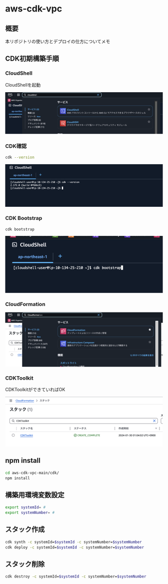 # aws-cdk-vpc

## 概要

本リポジトリの使い方とデプロイの仕方についてメモ

## CDK初期構築手順

### CloudShell

CloudShellを起動

![](./img/image.png)

### CDK確認

```bash
cdk --version
```

![](./img/image-1.png)

### CDK Bootstrap

```bash
cdk bootstrap
```

![](./img/image-2.png)

### CloudFormation

![](./img/image-3.png)

### CDKToolkit

CDKToolkitができていればOK

![](./img/image-4.png)

## npm install

```bash
cd aws-cdk-vpc-main/cdk/
npm install

```

## 構築用環境変数設定

```bash
export systemId= #
export systemNumber= #

```

## スタック作成

```bash
cdk synth -c systemId=$systemId -c systemNumber=$systemNumber
cdk deploy -c systemId=$systemId -c systemNumber=$systemNumber

```

## スタック削除

```bash
cdk destroy -c systemId=$systemId -c systemNumber=$systemNumber

```
